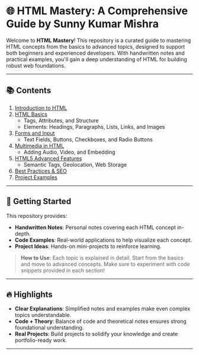 # 🌐 HTML Mastery: A Comprehensive Guide by Sunny Kumar Mishra

Welcome to **HTML Mastery**! This repository is a curated guide to mastering HTML concepts from the basics to advanced topics, designed to support both beginners and experienced developers. With handwritten notes and practical examples, you'll gain a deep understanding of HTML for building robust web foundations.

---

## 📚 Contents

1. [Introduction to HTML](#introduction-to-html)
2. [HTML Basics](#html-basics)
   - Tags, Attributes, and Structure
   - Elements: Headings, Paragraphs, Lists, Links, and Images
3. [Forms and Input](#forms-and-input)
   - Text Fields, Buttons, Checkboxes, and Radio Buttons
4. [Multimedia in HTML](#multimedia-in-html)
   - Adding Audio, Video, and Embedding
5. [HTML5 Advanced Features](#html5-advanced-features)
   - Semantic Tags, Geolocation, Web Storage
6. [Best Practices & SEO](#best-practices--seo)
7. [Project Examples](#project-examples)

---

## 🚀 Getting Started

This repository provides:
- **Handwritten Notes**: Personal notes covering each HTML concept in-depth.
- **Code Examples**: Real-world applications to help visualize each concept.
- **Project Ideas**: Hands-on mini-projects to reinforce learning.

> **How to Use**: Each topic is explained in detail. Start from the basics and move to advanced concepts. Make sure to experiment with code snippets provided in each section!

---

## 🔥 Highlights

- **Clear Explanations**: Simplified notes and examples make even complex topics understandable.
- **Code + Theory**: Balance of code and theoretical notes ensures strong foundational understanding.
- **Real Projects**: Build projects to solidify your knowledge and create portfolio-ready work.

---

